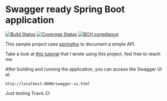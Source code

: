 # Swagger ready Spring Boot application

[![Build Status](https://travis-ci.com/raphaelbluteau/swagger-ready-spring-boot.svg?branch=master)](https://travis-ci.com/raphaelbluteau/swagger-ready-spring-boot)
[![Coverage Status](https://coveralls.io/repos/github/raphaelbluteau/swagger-ready-spring-boot/badge.svg?branch=master)](https://coveralls.io/github/raphaelbluteau/swagger-ready-spring-boot?branch=master)
[![BCH compliance](https://bettercodehub.com/edge/badge/raphaelbluteau/swagger-ready-spring-boot?branch=master)](https://bettercodehub.com/)

This sample project uses [springfox](https://github.com/springfox/springfox) to document a simple API.

Take a look at [this tutorial](https://raphaelcarvalho.dev/2019/03/14/spring-boot-swagger-documentando-sua-api-automaticamente/) that I wrote using this project, feel free to reach me.

After building and running the application, you can access the Swagger UI at:

```
http://localhost:8080/swagger-ui.html
``` 

Just testing Travis CI
